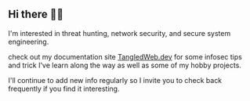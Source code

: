## Hi there 👋🏻 
I'm interested in threat hunting, network security, and secure system engineering.

check out my documentation site [TangledWeb.dev](https://tangledweb.dev) for some infosec tips and trick I've learn along the way as well as some of my hobby projects.

I'll continue to add new info regularly so I invite you to check back frequently if you find it interesting.
